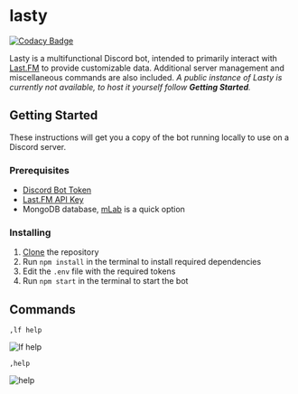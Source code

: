 # lasty
[![Codacy Badge](https://api.codacy.com/project/badge/Grade/770d884fb3a5471c9060518f9463c2eb)](https://app.codacy.com/app/dxnter/lasty?utm_source=github.com&utm_medium=referral&utm_content=dxnter/lasty&utm_campaign=Badge_Grade_Dashboard)

Lasty is a multifunctional Discord bot, intended to primarily interact with [Last.FM](https://www.last.fm/) to provide customizable data. Additional server management and miscellaneous commands are also included. *A public instance of Lasty is currently not available, to host it yourself follow **Getting Started**.*

## Getting Started

These instructions will get you a copy of the bot running locally to use on a Discord server.

### Prerequisites

* [Discord Bot Token](https://github.com/reactiflux/discord-irc/wiki/Creating-a-discord-bot-&-getting-a-token)
* [Last.FM API Key](https://www.last.fm/api)
* MongoDB database, [mLab](https://mlab.com/) is a quick option

### Installing
1. [Clone](https://help.github.com/articles/cloning-a-repository/) the repository
2. Run `npm install` in the terminal to install required dependencies
3. Edit the `.env` file with the required tokens
4. Run `npm start` in the terminal to start the bot


## Commands
`,lf help`

![lf help](https://i.imgur.com/n0kS07l.png)

`,help`

![help](https://i.imgur.com/d7kImnr.png)
